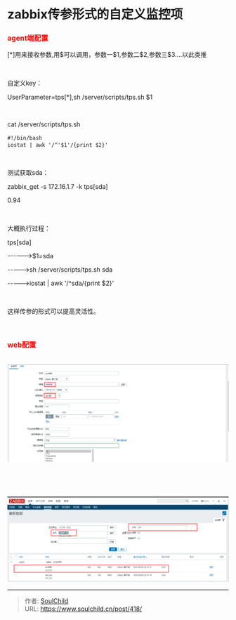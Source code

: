 # zabbix传参形式的自定义监控项

<!--more-->
<h3><span style="color: #ff0000; font-size: 12pt;">agent端配置</span></h3>
[*]用来接收参数,用$可以调用，参数一$1,参数二$2,参数三$3....以此类推

&nbsp;

自定义key：

UserParameter=tps[*],sh /server/scripts/tps.sh $1

&nbsp;

cat /server/scripts/tps.sh
<pre class="pure-highlightjs"><code class="bash">#!/bin/bash
iostat | awk '/^'$1'/{print $2}'</code></pre>
&nbsp;

测试获取sda：

zabbix_get -s 172.16.1.7 -k tps[sda]

0.94

&nbsp;

大概执行过程：

tps[sda]

------&gt;$1=sda

-----&gt;sh /server/scripts/tps.sh sda

-----&gt;iostat | awk '/^sda/{print $2}'

&nbsp;

这样传参的形式可以提高灵活性。

&nbsp;
<h3><span style="font-size: 12pt; color: #ff0000;">web配置</span></h3>
&nbsp;

<img src="images/a8b3e635fcf7dea7cb3aa16e9a76a0ea.png" />

&nbsp;

&nbsp;

<img src="images/661e947f64994d50c3d3358a78106026.png" />


---

> 作者: [SoulChild](https://www.soulchild.cn)  
> URL: https://www.soulchild.cn/post/418/  


